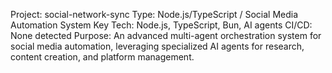 Project: social-network-sync
Type: Node.js/TypeScript / Social Media Automation System
Key Tech: Node.js, TypeScript, Bun, AI agents
CI/CD: None detected
Purpose: An advanced multi-agent orchestration system for social media automation, leveraging specialized AI agents for research, content creation, and platform management.
